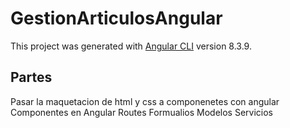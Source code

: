 # GestionArticulosAngular

This project was generated with [Angular CLI](https://github.com/angular/angular-cli) version 8.3.9.

## Partes
Pasar la maquetacion de html  y css a componenetes con angular
Componentes en Angular
Routes
Formualios
Modelos
Servicios
